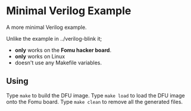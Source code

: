 # Minimal Verilog Example

A more minimal Verilog example.

Unlike the example in ../verilog-blink it;
 - **only** works on the **Fomu hacker board**.
 - **only** works on Linux
 - doesn't use any Makefile variables.

## Using

 Type `make` to build the DFU image.
 Type `make load` to load the DFU image onto the Fomu board.
 Type `make clean` to remove all the generated files.
